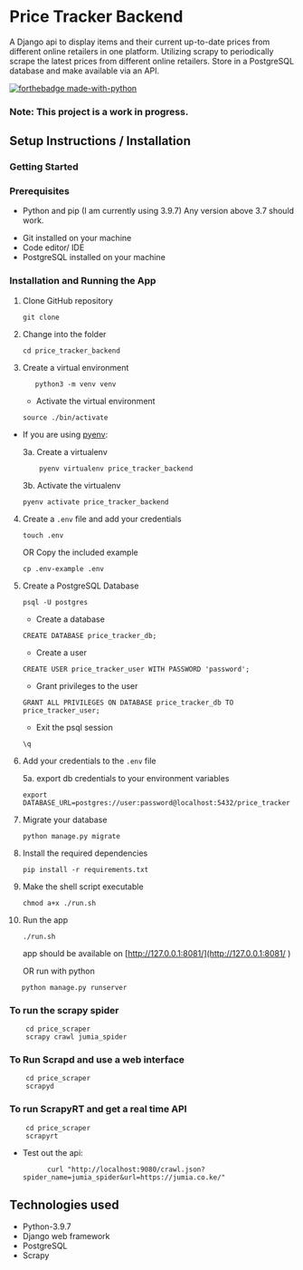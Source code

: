 # Price Tracker Backend 
A Django api to display items and their current up-to-date prices from different online retailers in one platform.
Utilizing scrapy to periodically scrape the latest prices from different online retailers. Store in a PostgreSQL database and 
make available via an API. 


[![forthebadge made-with-python](http://ForTheBadge.com/images/badges/made-with-python.svg)](https://www.python.org/)

### **Note**: This project is a work in progress.

## Setup Instructions / Installation

### Getting Started

### Prerequisites

- Python and pip (I am currently using 3.9.7) Any version above 3.7 should work.
* Git installed on your machine
* Code editor/ IDE
* PostgreSQL installed on your machine

### Installation and Running the App

1. Clone GitHub repository

    ```shell
    git clone 
    ```

2. Change into the folder

    ```shell
   cd price_tracker_backend
    ```

3. Create a virtual environment

   ```shell
      python3 -m venv venv 
   ```

    * Activate the virtual environment

   ```shell
   source ./bin/activate
   ```

* If you are using [pyenv](https://github.com/pyenv/pyenv):

  3a. Create a virtualenv

   ```
       pyenv virtualenv price_tracker_backend
   ```

  3b. Activate the virtualenv

   ```
   pyenv activate price_tracker_backend
   ```

4. Create a `.env` file and add your credentials

   ```
   touch .env 
   ```

   OR Copy the included example

    ```
    cp .env-example .env 
    ```
5. Create a PostgreSQL Database 

    ```
    psql -U postgres
    ```

    * Create a database

    ```
    CREATE DATABASE price_tracker_db;
    ```

    * Create a user

    ```
    CREATE USER price_tracker_user WITH PASSWORD 'password';
    ```

    * Grant privileges to the user

    ```
    GRANT ALL PRIVILEGES ON DATABASE price_tracker_db TO price_tracker_user;
    ```

    * Exit the psql session

    ```
    \q
    ```

6. Add your credentials to the `.env` file

    5a. export db credentials to your environment variables
    
    ```
    export DATABASE_URL=postgres://user:password@localhost:5432/price_tracker
    ```
   

6. Migrate your database
    ```shell
    python manage.py migrate
    ```

7. Install the required dependencies

   ```shell
   pip install -r requirements.txt
   ```

8. Make the shell script executable

    ```shell
   chmod a+x ./run.sh
    ```

9. Run the app

    ```shell
   ./run.sh
    ```
   app should be available on [http://127.0.0.1:8081/](http://127.0.0.1:8081/
)


   OR
   run with python

```shell
   python manage.py runserver
   ```
### To run the scrapy spider
```shell
    cd price_scraper 
    scrapy crawl jumia_spider
   ```
### To Run Scrapd and use a web interface
```shell
    cd price_scraper 
    scrapyd
   ```

### To run ScrapyRT and get a real time API
```shell
    cd price_scraper 
    scrapyrt
   ```
* Test out the api: 
    ```shell
          curl "http://localhost:9080/crawl.json?spider_name=jumia_spider&url=https://jumia.co.ke/"
    ```
    

## Technologies used

* Python-3.9.7
* Django web framework
* PostgreSQL
* Scrapy
